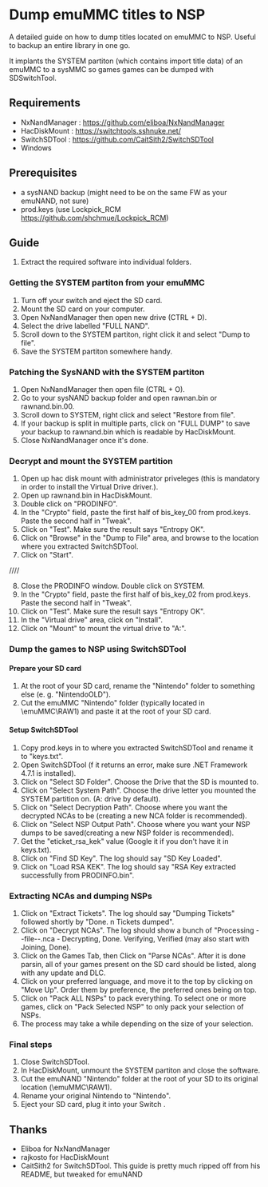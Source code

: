 # Dump emuMMC titles to NSP

A detailed guide on how to dump titles located on emuMMC to NSP. Useful to backup an entire library in one go.

It implants the SYSTEM partiton (which contains import title data) of an emuMMC to a sysMMC so games games can be dumped with SDSwitchTool.

## Requirements
- NxNandManager : https://github.com/eliboa/NxNandManager
- HacDiskMount : https://switchtools.sshnuke.net/
- SwitchSDTool : https://github.com/CaitSith2/SwitchSDTool
- Windows

## Prerequisites

- a sysNAND backup (might need to be on the same FW as your emuNAND, not sure)
- prod.keys (use Lockpick_RCM https://github.com/shchmue/Lockpick_RCM)

## Guide

1. Extract the required software into individual folders.

### Getting the SYSTEM partiton from your emuMMC
1. Turn off your switch and eject the SD card.
2. Mount the SD card on your computer.
3. Open NxNandManager then open new drive (CTRL + D).
4. Select the drive labelled "FULL NAND".
5. Scroll down to the SYSTEM partiton, right click it and select "Dump to file".
6. Save the SYSTEM partiton somewhere handy. 

### Patching the SysNAND with the SYSTEM partiton
1. Open NxNandManager then open file (CTRL + O). 
2. Go to your sysNAND backup folder and open rawnan.bin or rawnand.bin.00.
3. Scroll down to SYSTEM, right click and select "Restore from file".
4. If your backup is split in multiple parts, click on "FULL DUMP" to save your backup to rawnand.bin which is readable by HacDiskMount.
5. Close NxNandManager once it's done.

### Decrypt and mount the SYSTEM partition
1. Open up hac disk mount with administrator priveleges (this is mandatory in order to install the Virtual Drive driver.).
2. Open up rawnand.bin in HacDiskMount.
3. Double click on "PRODINFO".
4. In the "Crypto" field, paste the first half of bis_key_00 from prod.keys. Paste the second half in "Tweak".
5. Click on "Test". Make sure the result says "Entropy OK".
6. Click on "Browse" in the "Dump to File" area, and browse to the location where you extracted SwitchSDTool.
7. Click on "Start".

////

8. Close the PRODINFO window.
Double click on SYSTEM.
9. In the "Crypto" field, paste the first half of bis_key_02 from prod.keys. Paste the second half in "Tweak".
10. Click on "Test". Make sure the result says "Entropy OK".
11. In the "Virtual drive" area, click on "Install".
12. Click on "Mount" to mount the virtual drive to "A:".

### Dump the games to NSP using SwitchSDTool

#### Prepare your SD card
1. At the root of your SD card, rename the "Nintendo" folder to something else (e. g. "NintendoOLD").
2. Cut the emuMMC "Nintendo" folder (typically located in \emuMMC\RAW1) and paste it at the root of your SD card.

#### Setup SwitchSDTool
1. Copy prod.keys in to where you extracted SwitchSDTool and rename it to "keys.txt".
2. Open SwitchSDTool (f it returns an error, make sure .NET Framework 4.7.1 is installed).
3. Click on "Select SD Folder". Choose the Drive that the SD is mounted to.
4. Click on "Select System Path". Choose the drive letter you mounted the SYSTEM partition on. (A: drive by default).
5. Click on "Select Decryption Path". Choose where you want the decrypted NCAs to be (creating a new NCA folder is recommended).
6. Click on "Select NSP Output Path". Choose where you want your NSP dumps to be saved(creating a new NSP folder is recommended).
7. Get the "eticket_rsa_kek" value (Google it if you don't have it in keys.txt).
8. Click on "Find SD Key". The log should say "SD Key Loaded".
9. Click on "Load RSA KEK". The log should say "RSA Key extracted successfully from PRODINFO.bin".

### Extracting NCAs and dumping NSPs
1. Click on "Extract Tickets". The log should say "Dumping Tickets" followed shortly by "Done. n Tickets dumped".
2. Click on "Decrypt NCAs". The log should show a bunch of "Processing --file--.nca - Decrypting, Done. Verifying, Verified (may also start with Joining, Done).
3. Click on the Games Tab, then Click on "Parse NCAs".  After it is done parsin, all of your games present on the SD card should be listed, along with any update and DLC.
4. Click on your preferred language, and move it to the top by clicking on "Move Up". Order them by preference, the preferred ones being on top.
5. Click on "Pack ALL NSPs" to pack everything. To select one or more games, click on "Pack Selected NSP" to only pack your selection of NSPs.
6. The process may take a while depending on the size of your selection.

### Final steps
1. Close SwitchSDTool.
2. In HacDiskMount, unmount the SYSTEM partiton and close the software.
3. Cut the emuNAND "Nintendo" folder at the root of your SD to its original location (\emuMMC\RAW1).
4. Rename your original Nintendo to "Nintendo".
5. Eject your SD card, plug it into your Switch .


## Thanks

- Eliboa for NxNandManager
- rajkosto for HacDiskMount
- CaitSith2 for SwitchSDTool. This guide is pretty much ripped off from his README, but tweaked for emuNAND











